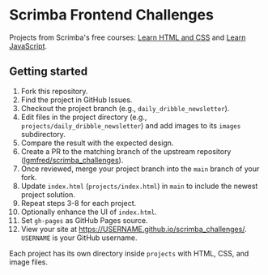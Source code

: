 # Scrimba Frontend Challenges

Projects from Scrimba's free courses: [Learn HTML and CSS](https://scrimba.com/learn/htmlandcss) and [Learn JavaScript](https://scrimba.com/learn/learnjavascript).

## Getting started

1. Fork this repository.
2. Find the project in GitHub Issues.
3. Checkout the project branch (e.g., `daily_dribble_newsletter`).
4. Edit files in the project directory (e.g., `projects/daily_dribble_newsletter`) and add images to its `images` subdirectory.
5. Compare the result with the expected design.
6. Create a PR to the matching branch of the upstream repository ([lgmfred/scrimba_challenges](https://github.com/lgmfred/scrimba_challenges)).
7. Once reviewed, merge your project branch into the `main` branch of your fork.
8. Update `index.html` (`projects/index.html`) in `main` to include the newest project solution.
9. Repeat steps 3-8 for each project.
10. Optionally enhance the UI of `index.html`.
11. Set `gh-pages` as GitHub Pages source.
12. View your site at https://USERNAME.github.io/scrimba_challenges/. `USERNAME` is your GitHub username.

Each project has its own directory inside `projects` with HTML, CSS, and image files.